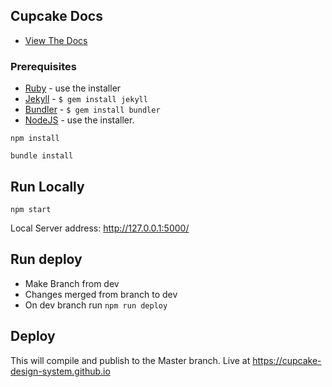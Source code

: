 ## Cupcake Docs

 - [View The Docs](https://cupcake-design-system.github.io)

### Prerequisites

 - [Ruby](https://www.ruby-lang.org/en/downloads/) - use the installer
 - [Jekyll](https://jekyllrb.com/) - ```$ gem install jekyll```
 - [Bundler](https://bundler.io) - ```$ gem install bundler```
 - [NodeJS](https://nodejs.org/en/download/) - use the installer.

```npm install```

```bundle install```

## Run Locally
```npm start```

Local Server address: http://127.0.0.1:5000/

## Run deploy 
- Make Branch from dev
- Changes merged from branch to dev
- On dev branch run ```npm run deploy```


## Deploy
This will compile and publish to the Master branch. Live at https://cupcake-design-system.github.io



